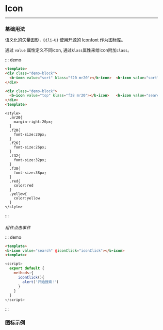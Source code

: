 # Icon
----
### 基础用法
语义化的矢量图形，```Bili-UI``` 使用开源的 [Iconfont](http://www.iconfont.cn/) 作为图标库。

通过 ```value``` 属性定义不同icon, 通过```klass```属性来给icon附加```class```。


<div class="demo-block">
  <p>
    <b-icon value="sort" klass="f20 mr20"></b-icon>  <b-icon value="sort" klass="f26 mr20"></b-icon>  <b-icon value="sort" klass="f32 red mr20"></b-icon>  <b-icon value="sort" klass="f38 yellow mr20"></b-icon>     
  </p>
  <p>
    <b-icon value="top" klass="f38 mr20"></b-icon>   <b-icon value="search" klass="f38 mr20"></b-icon>   <b-icon value="more" klass="f38 mr20"></b-icon>      
  </p> 
</div>

::: demo
```html
<template>
<div class="demo-block">
  <b-icon value="sort" klass="f20 mr20"></b-icon>  <b-icon value="sort" klass="f26 mr20"></b-icon>  <b-icon value="sort" klass="f32 red mr20"></b-icon>  <b-icon value="sort" klass="f38 yellow mr20"></b-icon>        
</div>

<div class="demo-block">
  <b-icon value="top" klass="f38 mr20"></b-icon>   <b-icon value="search" klass="f38 mr20"></b-icon>   <b-icon value="more" klass="f38 mr20"></b-icon>    
</div> 
<template>
```
```style
<style>
  .mr20{
    margin-right:20px;
  }
  .f20{
    font-size:20px;
  }
  .f26{
    font-size:26px;
  }
  .f32{
    font-size:32px;
  }
  .f38{
    font-size:38px;
  }
  .red{
    color:red
  }
  .yellow{
    color:yellow
  }
</style> 
```
:::

###### 组件点击事件

<div class="demo-block">
  <b-icon value="search" klass="f38" @iconClick="iconClick"></b-icon> 
</div>

::: demo
```html
<template>
<b-icon value="search" @iconClick="iconClick"></b-icon> 
<template>
```
```javascript
<script>
  export default {
    methods:{
      iconClick(){
        alert('开始搜索!')
      }
    }
  }
</script>
```
:::

### 图标示例
<template>
  <ul class="icon-wrapper">
    <li class="icons" v-for="icon in icons">
      <b-icon :value="icon"></b-icon>
      <p>{{icon}}</p>
    </li>
  </ul>
</template>



<style>
  *{
    padding:0;
    margin:0;
  }
  li{
    list-style:none;
  }
  .mr20{
    margin-right:20px;
  }
  .f20{
    font-size:20px;
  }
  .f26{
    font-size:26px;
  }
  .f32{
    font-size:32px;
  }
  .f38{
    font-size:38px;
  }
  .red{
    color:red
  }
  .yellow{
    color:yellow
  }
  .icon-wrapper{
    display:flex;
    flex-wrap:wrap;
    box-sizing:border-box;
    width:100%;
    border-radius:10px;
    border-top: 1px solid #eee;
    border-left: 1px solid #eee;
  }
  .icon-wrapper li{
    line-height:60px;
    width:calc(100% / 6 - 1px);
    height:120px;
    text-align:center;
    border-right:1px solid #eee;
    border-bottom:1px solid #eee;
    transition: all .3s;
  }
  .icon-wrapper li p{
    margin-top:20px;
    font-weight:bolder;
    line-height:1
  } 
  .icon-wrapper li:hover{
    color:#00a1d6;
  }
</style> 

<script>
  export default {
    data(){
      return{
        icons:[
          'home',
          'search',
          'top',
          'sort',
          'more',
          'shopcar-empty',
          'shopcar-fill',
        ]
      }
    },
    methods:{
      iconClick(){
        alert('开始搜索!')
      }
    }
  }
</script>




